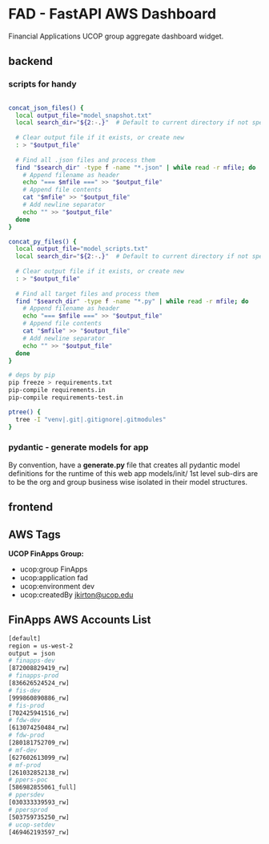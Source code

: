 # FAD - FastAPI AWS Dashboard

Financial Applications UCOP group aggregate dashboard widget.

## backend

### scripts for handy

```sh

concat_json_files() {
  local output_file="model_snapshot.txt"
  local search_dir="${2:-.}"  # Default to current directory if not specified
  
  # Clear output file if it exists, or create new
  : > "$output_file"
  
  # Find all .json files and process them
  find "$search_dir" -type f -name "*.json" | while read -r mfile; do
    # Append filename as header
    echo "=== $mfile ===" >> "$output_file"
    # Append file contents
    cat "$mfile" >> "$output_file"
    # Add newline separator
    echo "" >> "$output_file"
  done
}

concat_py_files() {
  local output_file="model_scripts.txt"
  local search_dir="${2:-.}"  # Default to current directory if not specified
  
  # Clear output file if it exists, or create new
  : > "$output_file"
  
  # Find all target files and process them
  find "$search_dir" -type f -name "*.py" | while read -r mfile; do
    # Append filename as header
    echo "=== $mfile ===" >> "$output_file"
    # Append file contents
    cat "$mfile" >> "$output_file"
    # Add newline separator
    echo "" >> "$output_file"
  done
}

# deps by pip
pip freeze > requirements.txt
pip-compile requirements.in
pip-compile requirements-test.in

ptree() { 
  tree -I "venv|.git|.gitignore|.gitmodules"
}

```

### pydantic - generate models for app

By convention, have a **generate.py** file that creates all pydantic model definitions for the runtime of this web app 
models/init/ 1st level sub-dirs are to be the org and group business wise isolated in their model structures.

## frontend

## AWS Tags

**UCOP FinApps Group:**
- ucop:group FinApps
- ucop:application fad
- ucop:environment dev
- ucop:createdBy jkirton@ucop.edu

## FinApps AWS Accounts List

```sh
[default]
region = us-west-2
output = json
# finapps-dev
[872008829419_rw]
# finapps-prod
[836626524524_rw]
# fis-dev
[999860890886_rw]
# fis-prod
[702425941516_rw]
# fdw-dev
[613074250484_rw]
# fdw-prod
[280181752709_rw]
# mf-dev
[627602613099_rw]
# mf-prod
[261032852138_rw]
# ppers-poc
[586982855061_full]
# ppersdev
[030333339593_rw]
# ppersprod
[503759735250_rw]
# ucop-setdev
[469462193597_rw]
```
